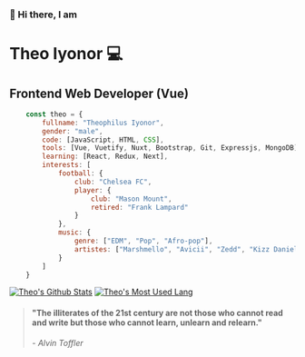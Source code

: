 ### 👋 Hi there, I am
 
Theo Iyonor 💻
==============

Frontend Web Developer (Vue)
----------------------------
``` js
    const theo = { 
        fullname: "Theophilus Iyonor",
        gender: "male", 
        code: [JavaScript, HTML, CSS], 
        tools: [Vue, Vuetify, Nuxt, Bootstrap, Git, Expressjs, MongoDB], 
        learning: [React, Redux, Next],
        interests: [
            football: {
                club: "Chelsea FC",
                player: {
                    club: "Mason Mount",
                    retired: "Frank Lampard"
                }
            },
            music: {
                genre: ["EDM", "Pop", "Afro-pop"],
                artistes: ["Marshmello", "Avicii", "Zedd", "Kizz Daniel", "Simi", "Mayorkun", "Nicki Minaj", "Halsey", "..."]
            }
        ] 
    }

```

[![Theo's Github Stats](https://github-readme-stats.vercel.app/api?username=symplytheo&show_icons=true&hide_title=true)](https://github.com/symplytheo/github-readme-stats) [![Theo's Most Used Lang](https://github-readme-stats.vercel.app/api/top-langs?username=symplytheo&layout=compact)](https://github.com/symplytheo/github-readme-stats)

> #### "The illiterates of the 21st century are not those who cannot read and write but those who cannot learn, unlearn and relearn."
>
> *- Alvin Toffler*

